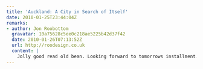 ```yaml
---
title: 'Auckland: A City in Search of Itself'
date: 2010-01-25T23:44:04Z
remarks:
- author: Jon Roobottom
  gravatar: 10a75628c5ee0c218ae5225b42d37f42
  date: 2010-01-26T07:13:52Z
  url: http://roodesign.co.uk
  content: |
    Jolly good read old bean. Looking forward to tomorrows installment.
---
```

